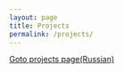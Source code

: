 ```yaml
---
layout: page
title: Projects
permalink: /projects/
---
```


<a href="https://iskolbin.github.io/ccas/projects">Goto projects page(Russian)</a>

